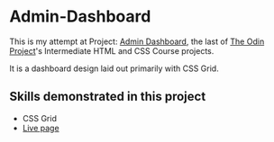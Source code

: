# Admin-Dashboard

This is my attempt at Project: [Admin Dashboard](https://www.theodinproject.com/lessons/node-path-intermediate-html-and-css-admin-dashboard), the last of [The Odin Project](https://www.theodinproject.com/)'s Intermediate HTML and CSS Course projects.

It is a dashboard design laid out primarily with CSS Grid.

## Skills demonstrated in this project

*  CSS Grid
* [Live page](https://nonines.github.io/Admin-Dashboard/)
